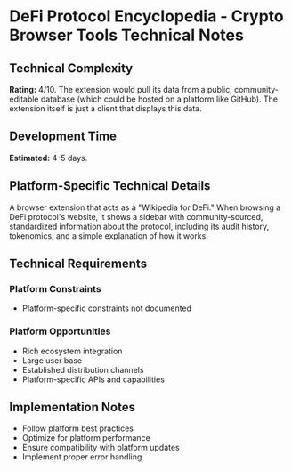 # DeFi Protocol Encyclopedia - Crypto Browser Tools Technical Notes

## Technical Complexity
**Rating:** 4/10. The extension would pull its data from a public, community-editable database (which could be hosted on a platform like GitHub). The extension itself is just a client that displays this data.

## Development Time
**Estimated:** 4-5 days.

## Platform-Specific Technical Details
A browser extension that acts as a "Wikipedia for DeFi." When browsing a DeFi protocol's website, it shows a sidebar with community-sourced, standardized information about the protocol, including its audit history, tokenomics, and a simple explanation of how it works.

## Technical Requirements

### Platform Constraints
- Platform-specific constraints not documented

### Platform Opportunities
- Rich ecosystem integration
- Large user base
- Established distribution channels
- Platform-specific APIs and capabilities

## Implementation Notes
- Follow platform best practices
- Optimize for platform performance
- Ensure compatibility with platform updates
- Implement proper error handling
